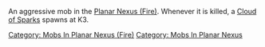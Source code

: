 An aggressive mob in the [Planar Nexus
(Fire)](Planar_Nexus_(Fire) "wikilink"). Whenever it is killed, a [Cloud
of Sparks](Cloud_of_Sparks "wikilink") spawns at K3.

[Category: Mobs In Planar Nexus
(Fire)](Category:_Mobs_In_Planar_Nexus_(Fire) "wikilink") [Category:
Mobs In Planar Nexus](Category:_Mobs_In_Planar_Nexus "wikilink")
